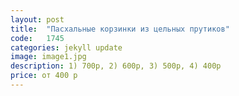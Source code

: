 ```yaml
---
layout: post
title:  "Пасхальные корзинки из цельных прутиков"
code:   1745
categories: jekyll update
image: image1.jpg
description: 1) 700р, 2) 600р, 3) 500р, 4) 400р
price: от 400 р
---
```

